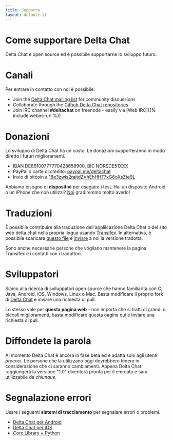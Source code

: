 ```yaml
---
title: Supporta
layout: default-it
---
```




<!-- GENERATED FILE -- DO NOT EDIT -->



# Come supportare Delta Chat

Delta Chat è open source ed è possibile supportarne lo sviluppo futuro.


# Canali

Per entrare in contatto con noi è possibile:

- Join the [Delta Chat mailing list](https://lists.codespeak.net/postorius/lists/delta.codespeak.net/) for community discussions
- Collaborate through the [Github Delta Chat repositories](https://github.com/deltachat/)
- Join IRC channel **#deltachat** on freenode - easily via [Web IRC]({% include webirc-url %})


# Donazioni

Lo sviluppo di Delta Chat ha un costo. Le donazioni supporteranno in modo diretto i futuri miglioramenti.

- IBAN DE86100777770428658900, BIC NORSDE51XXX
- PayPal o carte di credito: [paypal.me/deltachat](https://paypal.me/deltachat/20)
- Invio di bitcoin a [18e3zwis2raitdZVhEhHHT7xG6oXsZte9L](bitcoin:18e3zwis2raitdZVhEhHHT7xG6oXsZte9L)

Abbiamo bisogno di **dispositivi** per eseguire i test. Hai un disposito Android o un iPhone che non utilizzi?
[Noi](imprint) gradiremmo molto averlo!

# Traduzioni

È possibile contribuire alla traduzione dell'appliicazione Delta Chat o del sito web delta.chat nella propria lingua usando
[Transifex](https://www.transifex.com/delta-chat/public/).
In alternativa, è possibile scaricare [questo file](https://raw.githubusercontent.com/deltachat/deltachat-android/master/MessengerProj/src/main/res/values/strings.xml) e [inviare](imprint) a noi la versione tradotta.

Sono anche necessarie persone che vogliano mantenere la pagina Transifex e i contatti con i traduttori.


# Sviluppatori

Siamo alla ricerca di sviluppatori open source che hanno familiarità con C, Java, Android, iOS, Windows, Linux o Mac.
Basta modificare il proprio fork di [Delta Chat](https://github.com/deltachat/) e inviare una richiesta di pull.

Lo stesso vale per **questa pagina web** - non importa che si tratti di grandi o piccoli miglioramenti, basta modificare questa oagina [qui](https://github.com/deltachat/deltachat-pages) e inviare una richiesta di pull.

# Diffondete la parola

Al momento Delta Chat è ancora in fase beta ed è adatta solo agli utenti _precoci_. Le persone che la utilizzano oggi dovrebbero tenere in considerazione che ci saranno cambiamenti. Appena Delta Chat raggiungerà la versione "1.0" diventerà pronta per il emrcato e sarà utilizzabile da _chiunque_.


# Segnalazione errori

Usare i seguenti **sistemi di tracciamento** per segnalare errori o problemi.

- [Delta Chat per Android](https://github.com/deltachat/deltachat-android/issues)
- [Delta Chat per iOS](https://github.com/deltachat/deltachat-ios/issues)
- [Core Library + Python](https://github.com/deltachat/deltachat-core/issues)



